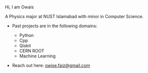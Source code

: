 Hi, I am Owais

A Physics major at NUST Islamabad with minor in Computer Science.

- Past projects are in the following domains:
   - Python
   - Cpp
   - Qiskit
   - CERN ROOT
   - Machine Learning
     
- Reach out here: owise.faiz@gmail.com

<!---
Owais-Faiz/Owais-Faiz is a ✨ special ✨ repository because its `README.md` (this file) appears on your GitHub profile.
You can click the Preview link to take a look at your changes.
--->
